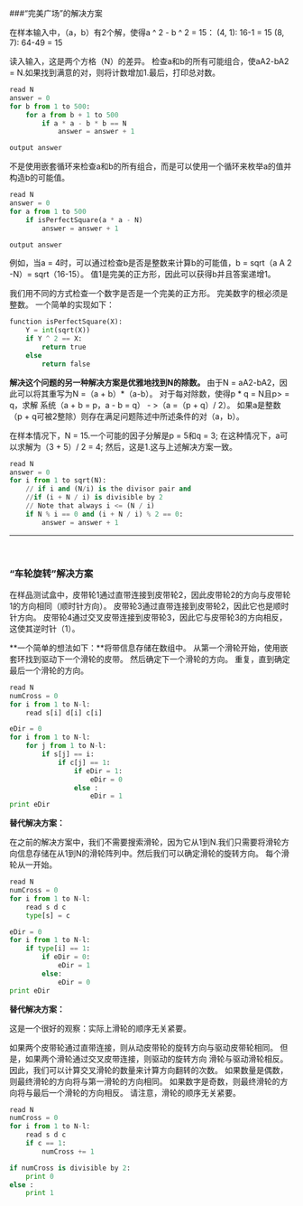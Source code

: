 ###“完美广场”的解决方案


在样本输入中，（a，b）有2个解，使得a ^ 2  -  b ^ 2 = 15：
(4, 1): 16-1 = 15
(8, 7): 64-49 = 15

读入输入，这是两个方格（N）的差异。 检查a和b的所有可能组合，使aA2-bA2 = N.如果找到满意的对，则将计数增加1.最后，打印总对数。

```python
read N
answer = 0
for b from 1 to 500:
    for a from b + 1 to 500
        if a * a - b * b == N
            answer = answer + 1

output answer
```

不是使用嵌套循环来检查a和b的所有组合，而是可以使用一个循环来枚举a的值并构造b的可能值。

```python
read N
answer = 0
for a from 1 to 500
    if isPerfectSquare(a * a - N)
        answer = answer + 1

output answer
```

例如，当a = 4时，可以通过检查b是否是整数来计算b的可能值，b = sqrt（a A 2 -N）= sqrt（16-15）。 值1是完美的正方形，因此可以获得b并且答案递增1。

我们用不同的方式检查一个数字是否是一个完美的正方形。 完美数字的根必须是整数。 一个简单的实现如下：

```python
function isPerfectSquare(X):
    Y = int(sqrt(X))
    if Y ^ 2 == X:
        return true
    else
        return false
```

**解决这个问题的另一种解决方案是优雅地找到N的除数。** 由于N = aA2-bA2，因此可以将其重写为N =（a + b）*（a-b）。 对于每对除数，使得p * q = N且p> = q，求解
系统（a + b = p，a  -  b = q） - >（a =（p + q）/ 2）。 如果a是整数（p + q可被2整除）则存在满足问题陈述中所述条件的对（a，b）。

在样本情况下，N = 15.一个可能的因子分解是p = 5和q = 3; 在这种情况下，a可以求解为（3 + 5）/ 2 = 4; 然后，这是1.这与上述解决方案一致。

```python
read N
answer = 0
for i from 1 to sqrt(N):
    // if i and (N/i) is the divisor pair and
    //if (i + N / i) is divisible by 2
    // Note that always i <= (N / i)
    if N % i == 0 and (i + N / i) % 2 == 0:
        answer = answer + 1
```

---

<br>



### “车轮旋转”解决方案

在样品测试盒中，皮带轮1通过直带连接到皮带轮2，因此皮带轮2的方向与皮带轮1的方向相同（顺时针方向）。 皮带轮3通过直带连接到皮带轮2，因此它也是顺时针方向。 皮带轮4通过交叉皮带连接到皮带轮3，因此它与皮带轮3的方向相反，这使其逆时针（1）。

**一个简单的想法如下：**将带信息存储在数组中。 从第一个滑轮开始，使用嵌套环找到驱动下一个滑轮的皮带。 然后确定下一个滑轮的方向。 重复，直到确定最后一个滑轮的方向。

```python
read N
numCross = 0
for i from 1 to N-l:
    read s[i] d[i] c[i]

eDir = 0
for i from 1 to N-l:
    for j from 1 to N-l:
        if s[j] == i:
            if c[j] == 1:
                if eDir = 1:
                    eDir = 0
                else :
                    eDir = 1
print eDir
```

**替代解决方案：**

在之前的解决方案中，我们不需要搜索滑轮，因为它从1到N.我们只需要将滑轮方向信息存储在从1到N的滑轮阵列中。然后我们可以确定滑轮的旋转方向。 每个滑轮从一开始。

```python
read N
numCross = 0
for i from 1 to N-l:
    read s d c
    type[s] = c

eDir = 0
for i from 1 to N-l:
    if type[i] == 1:
        if eDir = 0:
            eDir = 1
        else:
            eDir = 0
print eDir
```

**替代解决方案：**

这是一个很好的观察：实际上滑轮的顺序无关紧要。

如果两个皮带轮通过直带连接，则从动皮带轮的旋转方向与驱动皮带轮相同。 但是，如果两个滑轮通过交叉皮带连接，则驱动的旋转方向
滑轮与驱动滑轮相反。 因此，我们可以计算交叉滑轮的数量来计算方向翻转的次数。 如果数量是偶数，则最终滑轮的方向将与第一滑轮的方向相同。 如果数字是奇数，则最终滑轮的方向将与最后一个滑轮的方向相反。 请注意，滑轮的顺序无关紧要。
```python
read N
numCross = 0
for i from 1 to N-l:
    read s d c
    if c == 1:
        numCross += 1

if numCross is divisible by 2:
    print 0
else :
    print 1
```
